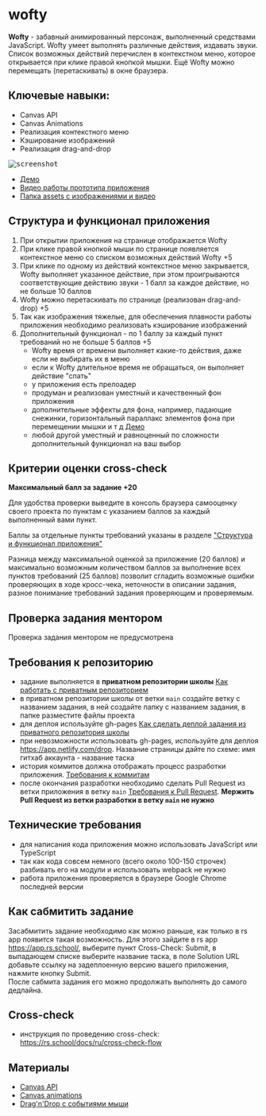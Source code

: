 # wofty

**Wofty** - забавный анимированный персонаж, выполненный средствами JavaScript. Wofty умеет выполнять различные действия, издавать звуки. Список возможных действий перечислен в контекстном меню, которое открывается при клике правой кнопкой мышки. Ещё Wofty можно перемещать (перетаскивать) в окне браузера.

## Ключевые навыки:

- Canvas API
- Canvas Animations
- Реализация контекстного меню
- Кэширование изображений
- Реализация drag-and-drop

<kbd>![screenshot](images/wofty.png)</kbd>

- [Демо](https://wofty.netlify.app/)
- [Видео работы прототипа приложения](https://youtu.be/UPz4w4r_Rzk)
- [Папка assets с изображениями и видео](https://github.com/rolling-scopes-school/stage1-tasks/tree/wofty)

## Структура и функционал приложения

1. При открытии приложения на странице отображается Wofty
2. При клике правой кнопкой мыши по странице появляется контекстное меню со списком возможных действий Wofty +5
3. При клике по одному из действий контекстное меню закрывается, Wofty выполняет указанное действие, при этом проигрываются соответствующие действию звуки - 1 балл за каждое действие, но не больше 10 баллов
4. Wofty можно перетаскивать по странице (реализован drag-and-drop) +5
5. Так как изображения тяжелые, для обеспечения плавности работы приложения необходимо реализовать кэширование изображений
6. Дополнительный функционал - по 1 баллу за каждый пункт требований но не больше 5 баллов +5
   - Wofty время от времени выполняет какие-то действия, даже если не выбирать их в меню
   - если к Wofty длительное время не обращаться, он выполняет действие "спать"
   - у приложения есть прелоадер
   - продуман и реализован уместный и качественный фон приложения
   - дополнительные эффекты для фона, например, падающие снежинки, горизонтальный параллакс элементов фона при перемещении мышки и т д [Демо](https://international.tiffany.com/Holiday/Default.aspx)
   - любой другой уместный и равноценный по сложности дополнительный функционал на ваш выбор

## Критерии оценки cross-check

**Максимальный балл за задание +20**

Для удобства проверки выведите в консоль браузера самооценку своего проекта по пунктам с указанием баллов за каждый выполненный вами пункт.

Баллы за отдельные пункты требований указаны в разделе ["Структура и функционал приложения"](#структура-и-функционал-приложения)

Разница между максимальной оценкой за приложение (20 баллов) и максимально возможным количеством баллов за выполнение всех пунктов требований (25 баллов) позволит сгладить возможные ошибки проверяющих в ходе кросс-чека, неточности в описании задания, разное понимание требований задания проверяющим и проверяемым.

## Проверка задания ментором

Проверка задания ментором не предусмотрена

## Требования к репозиторию

- задание выполняется в **приватном репозитории школы** [Как работать с приватным репозиторием](https://rs.school/docs/ru/private-repository#как-работать-с-приватным-репозиторием)
- в приватном репозитории школы от ветки `main` создайте ветку с названием задания, в ней создайте папку с названием задания, в папке разместите файлы проекта
- для деплоя используйте gh-pages [Как сделать деплой задания из приватного репозитория школы](https://rs.school/docs/ru/private-repository#как-сделать-деплой-задания-из-приватного-репозитория-школы)
- при невозможности использовать gh-pages, используйте для деплоя https://app.netlify.com/drop. Название страницы дайте по схеме: имя гитхаб аккаунта - название таска
- история коммитов должна отображать процесс разработки приложения. [Требования к коммитам](https://rs.school/docs/ru/git-convention#требования-к-именам-коммитов)
- после окончания разработки необходимо сделать Pull Request из ветки приложения в ветку `main` [Требования к Pull Request](https://rs.school/docs/ru/pull-request-review-process#требования-к-pull-request-pr). **Мержить Pull Request из ветки разработки в ветку `main` не нужно**

## Технические требования

- для написания кода приложения можно использовать JavaScript или TypeScript
- так как кода совсем немного (всего около 100-150 строчек) разбивать его на модули и использовать webpack не нужно
- работа приложения проверяется в браузере Google Chrome последней версии

## Как сабмитить задание

Засабмитить задание необходимо как можно раньше, как только в rs app появится такая возможность. Для этого зайдите в rs app https://app.rs.school/, выберите пункт Cross-Check: Submit, в выпадающем списке выберите название таска, в поле Solution URL добавьте ссылку на задеплоенную версию вашего приложения, нажмите кнопку Submit.  
После сабмита задания его можно продолжать выполнять до самого дедлайна.

## Cross-check

- инструкция по проведению cross-check: https://rs.school/docs/ru/cross-check-flow
<!-- - ссылки на лучшие работы добавьте, пожалуйста, в эту форму
- документ для вопросов: -->

## Материалы

- [Canvas API](https://developer.mozilla.org/en-US/docs/Web/API/Canvas_API)
- [Canvas animations](https://developer.mozilla.org/en-US/docs/Web/API/Canvas_API/Tutorial/Basic_animations)
- [Drag'n'Drop с событиями мыши](https://learn.javascript.ru/mouse-drag-and-drop)
